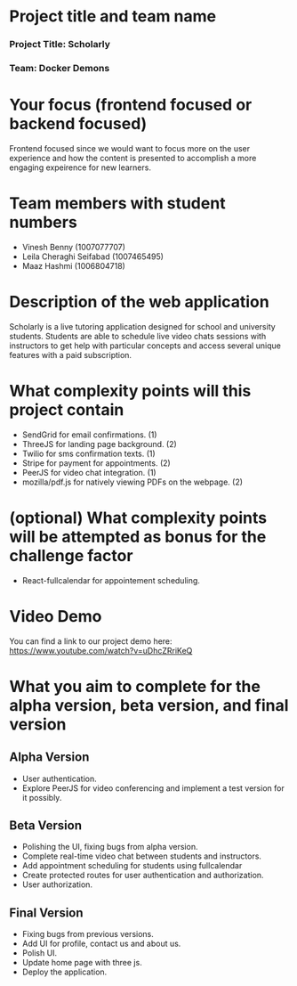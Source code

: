 # Project title and team name

### Project Title: Scholarly

### Team: Docker Demons

# Your focus (frontend focused or backend focused)

Frontend focused since we would want to focus more on the user experience and how the content is presented to accomplish a more engaging expeirence for new learners.

# Team members with student numbers

- Vinesh Benny (1007077707)
- Leila Cheraghi Seifabad (1007465495)
- Maaz Hashmi (1006804718)

# Description of the web application

Scholarly is a live tutoring application designed for school and university students. Students are able to schedule live video chats sessions with instructors to get help with particular concepts and access several unique features with a paid subscription.

# What complexity points will this project contain

- SendGrid for email confirmations. (1)
- ThreeJS for landing page background. (2)
- Twilio for sms confirmation texts. (1)
- Stripe for payment for appointments. (2)
- PeerJS for video chat integration. (1)
- mozilla/pdf.js for natively viewing PDFs on the webpage. (2)

# (optional) What complexity points will be attempted as bonus for the challenge factor

- React-fullcalendar for appointement scheduling.

# Video Demo

You can find a link to our project demo here:
https://www.youtube.com/watch?v=uDhcZRriKeQ

# What you aim to complete for the alpha version, beta version, and final version

## Alpha Version

- User authentication.
- Explore PeerJS for video conferencing and implement a test version for it possibly.

## Beta Version

- Polishing the UI, fixing bugs from alpha version.
- Complete real-time video chat between students and instructors.
- Add appointment scheduling for students using fullcalendar
- Create protected routes for user authentication and authorization.
- User authorization.

## Final Version

- Fixing bugs from previous versions.
- Add UI for profile, contact us and about us.
- Polish UI.
- Update home page with three js.
- Deploy the application.
